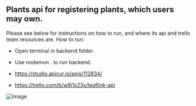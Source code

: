 Plants api for registering plants, which users may own.
-----------------------------------------------------
Please see below for instructions on how to run, and where its api and trello team resources are.
How to run:
- Open terminal in backend folder.
- Use nodemon . to run backend.


- https://studio.apicur.io/apis/112834/
- https://trello.com/b/w9i1x23x/leaflink-api

![image](https://github.com/user-attachments/assets/e9c33eb0-f0e5-441b-ae96-a16c0154e64b)

